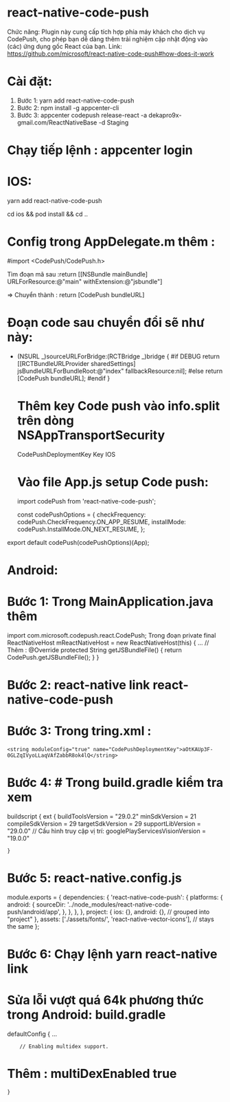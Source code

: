 # react-native-code-push

Chức năng: Plugin này cung cấp tích hợp phía máy khách cho dịch vụ CodePush, cho phép bạn dễ dàng thêm trải nghiệm cập nhật động vào (các) ứng dụng gốc React của bạn.
Link: https://github.com/microsoft/react-native-code-push#how-does-it-work

# Cài đặt:

1. Bước 1: yarn add react-native-code-push
2. Bước 2: npm install -g appcenter-cli
3. Bước 3: appcenter codepush release-react -a dekapro9x-gmail.com/ReactNativeBase -d Staging

# Chạy tiếp lệnh : appcenter login

# IOS:

yarn add react-native-code-push

cd ios && pod install && cd ..

# Config trong AppDelegate.m thêm :

#import <CodePush/CodePush.h>

Tìm đoạn mã sau :return [[NSBundle mainBundle] URLForResource:@"main" withExtension:@"jsbundle"]

=> Chuyển thành : return [CodePush bundleURL]

# Đoạn code sau chuyển đổi sẽ như này:

- (NSURL _)sourceURLForBridge:(RCTBridge _)bridge
  {
  #if DEBUG
  return [[RCTBundleURLProvider sharedSettings] jsBundleURLForBundleRoot:@"index" fallbackResource:nil];
  #else
  return [CodePush bundleURL];
  #endif
  }

  # Thêm key Code push vào info.split trên dòng <key>NSAppTransportSecurity</key>

  <key>CodePushDeploymentKey</key>
  <string>Key IOS</string>

  # Vào file App.js setup Code push:

  import codePush from 'react-native-code-push';

  const codePushOptions = {
  checkFrequency: codePush.CheckFrequency.ON_APP_RESUME,
  installMode: codePush.InstallMode.ON_NEXT_RESUME,
  };

export default codePush(codePushOptions)(App);

# Android:
# Bước 1: Trong MainApplication.java thêm 
import com.microsoft.codepush.react.CodePush;
Trong đoạn private final ReactNativeHost mReactNativeHost = new ReactNativeHost(this) {
...
// Thêm :
@Override
protected String getJSBundleFile() {
return CodePush.getJSBundleFile();
}
}

# Bước 2: react-native link react-native-code-push

# Bước 3: Trong tring.xml :
    <string moduleConfig="true" name="CodePushDeploymentKey">aOtKAUp3F-0GLZqIVyoLLaqVAfZabbR8ok4lQ</string>

# Bước 4: # Trong build.gradle kiểm tra xem

buildscript {
ext {
buildToolsVersion = "29.0.2"
minSdkVersion = 21
compileSdkVersion = 29
targetSdkVersion = 29
supportLibVersion = "29.0.0"
// Cấu hình truy cập vị trí:
googlePlayServicesVisionVersion = "19.0.0"

    }

# Bước 5: react-native.config.js
module.exports = {
dependencies: {
'react-native-code-push': {
platforms: {
android: {
sourceDir: '../node_modules/react-native-code-push/android/app',
},
},
},
},
project: {
ios: {},
android: {}, // grouped into "project"
},
assets: ['./assets/fonts/', 'react-native-vector-icons'], // stays the same
};

# Bước 6: Chạy lệnh yarn react-native link

# Sửa lỗi vượt quá 64k phương thức trong Android: build.gradle

defaultConfig {
...

        // Enabling multidex support.

# Thêm : multiDexEnabled true

    }

